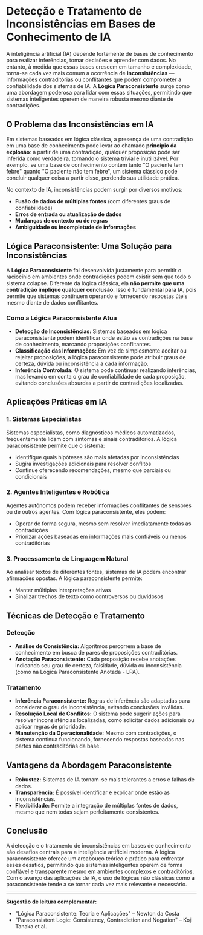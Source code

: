 
# Detecção e Tratamento de Inconsistências em Bases de Conhecimento de IA

A inteligência artificial (IA) depende fortemente de bases de conhecimento para realizar inferências, tomar decisões e aprender com dados. No entanto, à medida que essas bases crescem em tamanho e complexidade, torna-se cada vez mais comum a ocorrência de **inconsistências** — informações contraditórias ou conflitantes que podem comprometer a confiabilidade dos sistemas de IA. A **Lógica Paraconsistente** surge como uma abordagem poderosa para lidar com essas situações, permitindo que sistemas inteligentes operem de maneira robusta mesmo diante de contradições.

## O Problema das Inconsistências em IA

Em sistemas baseados em lógica clássica, a presença de uma contradição em uma base de conhecimento pode levar ao chamado **princípio da explosão**: a partir de uma contradição, qualquer proposição pode ser inferida como verdadeira, tornando o sistema trivial e inutilizável. Por exemplo, se uma base de conhecimento contém tanto "O paciente tem febre" quanto "O paciente não tem febre", um sistema clássico pode concluir qualquer coisa a partir disso, perdendo sua utilidade prática.

No contexto de IA, inconsistências podem surgir por diversos motivos:

- **Fusão de dados de múltiplas fontes** (com diferentes graus de confiabilidade)
- **Erros de entrada ou atualização de dados**
- **Mudanças de contexto ou de regras**
- **Ambiguidade ou incompletude de informações**

## Lógica Paraconsistente: Uma Solução para Inconsistências

A **Lógica Paraconsistente** foi desenvolvida justamente para permitir o raciocínio em ambientes onde contradições podem existir sem que todo o sistema colapse. Diferente da lógica clássica, ela **não permite que uma contradição implique qualquer conclusão**. Isso é fundamental para IA, pois permite que sistemas continuem operando e fornecendo respostas úteis mesmo diante de dados conflitantes.

### Como a Lógica Paraconsistente Atua

- **Detecção de Inconsistências:** Sistemas baseados em lógica paraconsistente podem identificar onde estão as contradições na base de conhecimento, marcando proposições conflitantes.
- **Classificação das Informações:** Em vez de simplesmente aceitar ou rejeitar proposições, a lógica paraconsistente pode atribuir graus de certeza, dúvida ou inconsistência a cada informação.
- **Inferência Controlada:** O sistema pode continuar realizando inferências, mas levando em conta o grau de confiabilidade de cada proposição, evitando conclusões absurdas a partir de contradições localizadas.

## Aplicações Práticas em IA

### 1. Sistemas Especialistas

Sistemas especialistas, como diagnósticos médicos automatizados, frequentemente lidam com sintomas e sinais contraditórios. A lógica paraconsistente permite que o sistema:

- Identifique quais hipóteses são mais afetadas por inconsistências
- Sugira investigações adicionais para resolver conflitos
- Continue oferecendo recomendações, mesmo que parciais ou condicionais

### 2. Agentes Inteligentes e Robótica

Agentes autônomos podem receber informações conflitantes de sensores ou de outros agentes. Com lógica paraconsistente, eles podem:

- Operar de forma segura, mesmo sem resolver imediatamente todas as contradições
- Priorizar ações baseadas em informações mais confiáveis ou menos contraditórias

### 3. Processamento de Linguagem Natural

Ao analisar textos de diferentes fontes, sistemas de IA podem encontrar afirmações opostas. A lógica paraconsistente permite:

- Manter múltiplas interpretações ativas
- Sinalizar trechos de texto como controversos ou duvidosos

## Técnicas de Detecção e Tratamento

### Detecção

- **Análise de Consistência:** Algoritmos percorrem a base de conhecimento em busca de pares de proposições contraditórias.
- **Anotação Paraconsistente:** Cada proposição recebe anotações indicando seu grau de certeza, falsidade, dúvida ou inconsistência (como na Lógica Paraconsistente Anotada - LPA).

### Tratamento

- **Inferência Paraconsistente:** Regras de inferência são adaptadas para considerar o grau de inconsistência, evitando conclusões inválidas.
- **Resolução Local de Conflitos:** O sistema pode sugerir ações para resolver inconsistências localizadas, como solicitar dados adicionais ou aplicar regras de prioridade.
- **Manutenção da Operacionalidade:** Mesmo com contradições, o sistema continua funcionando, fornecendo respostas baseadas nas partes não contraditórias da base.

## Vantagens da Abordagem Paraconsistente

- **Robustez:** Sistemas de IA tornam-se mais tolerantes a erros e falhas de dados.
- **Transparência:** É possível identificar e explicar onde estão as inconsistências.
- **Flexibilidade:** Permite a integração de múltiplas fontes de dados, mesmo que nem todas sejam perfeitamente consistentes.

## Conclusão

A detecção e o tratamento de inconsistências em bases de conhecimento são desafios centrais para a inteligência artificial moderna. A lógica paraconsistente oferece um arcabouço teórico e prático para enfrentar esses desafios, permitindo que sistemas inteligentes operem de forma confiável e transparente mesmo em ambientes complexos e contraditórios. Com o avanço das aplicações de IA, o uso de lógicas não clássicas como a paraconsistente tende a se tornar cada vez mais relevante e necessário.

---

**Sugestão de leitura complementar:**  
- "Lógica Paraconsistente: Teoria e Aplicações" – Newton da Costa  
- "Paraconsistent Logic: Consistency, Contradiction and Negation" – Koji Tanaka et al.
```
